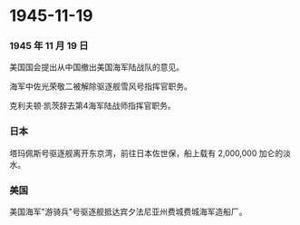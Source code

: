 # 1945-11-19

### 1945 年 11 月 19 日

美国国会提出从中国撤出美国海军陆战队的意见。

海军中佐光荣敬二被解除驱逐舰雪风号指挥官职务。

克利夫顿·凯茨辞去第4海军陆战师指挥官职务。

### 日本

塔玛佩斯号驱逐舰离开东京湾，前往日本佐世保，船上载有 2,000,000
加仑的淡水。

### 美国

美国海军"游骑兵"号驱逐舰抵达宾夕法尼亚州费城费城海军造船厂。